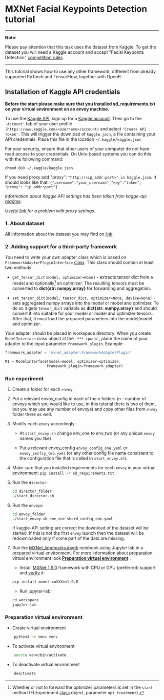 # MXNet Facial Keypoints Detection tutorial
---
**Note:**

Please pay attention that this task uses the dataset from Kaggle. To get the dataset you
will need a Kaggle account and accept "Facial Keypoints Detection" [competition rules](https://www.kaggle.com/c/facial-keypoints-detection/rules).

---

This tutorial shows how to use any other framework, different from already supported PyTorch and TensorFlow, together with OpenFl.

## Installation of Kaggle API credentials

**Before the start please make sure that you installed sd_requirements.txt on your virtual
environment on an envoy machine.**

To use the [Kaggle API](https://github.com/Kaggle/kaggle-api), sign up for
a [Kaggle account](https://www.kaggle.com). Then go to the `'Account'` tab of your user
profile `(https://www.kaggle.com/<username>/account)` and select `'Create API Token'`. This will
trigger the download of `kaggle.json`, a file containing your API credentials. Place this file in
the location `~/.kaggle/kaggle.json`

For your security, ensure that other users of your computer do not have read access to your
credentials. On Unix-based systems you can do this with the following command:

`chmod 600 ~/.kaggle/kaggle.json`

If you need proxy add "proxy": `"http://<ip_addr:port>" in kaggle.json`. It should looks like
that: `{"username":"your_username","key":"token", "proxy": "ip_addr:port"}`

*Information about Kaggle API settings has been taken from kagge-api [readme](https://github.com/Kaggle/kaggle-api).*

*Useful [link](https://github.com/Kaggle/kaggle-api/issues/6) for a problem with proxy settings.*

### 1. About dataset

All information about the dataset you may find
on [link](https://www.kaggle.com/c/facial-keypoints-detection/data)

### 2. Adding support for a third-party framework

You need to write your own adapter class which is based on `FrameworkAdapterPluginInterface` [class](https://github.com/intel/openfl/blob/develop/openfl/plugins/frameworks_adapters/framework_adapter_interface.py). This class should contain at least two methods:

 - `get_tensor_dict(model, optimizer=None)` - extracts tensor dict from a model and optionally[^1] an optimizer. The resulting tensors must be converted to **dict{str: numpy.array}** for forwarding and aggregation.

  - `set_tensor_dict(model, tensor_dict, optimizer=None, device=None)` - sets aggregated numpy arrays into the model or model and optimizer. To do so it gets `tensor_dict` variable as **dict{str: numpy.array}** and should convert it into suitable for your model or model and optimizer tensors. After that, it must load the prepared parameters into the model/model and optimizer. 

 Your adapter should be placed in workspace directory. When you create `ModelInterface` class object at the `'***.ipunb'`, place the name of your adapter to the input parameter `framework_plugin`. Example: 
 ```py
 framework_adapter = 'mxnet_adapter.FrameworkAdapterPlugin'

 MI = ModelInterface(model=model, optimizer=optimizer,
                    framework_plugin=framework_adapter)
```

[^1]: Whether or not to forward the optimizer parameters is set in the `start` method (FLExperiment [class](https://github.com/intel/openfl/blob/develop/openfl/interface/interactive_api/experiment.py) object, parameter `opt_treatment`).

### Run experiment

1. Create a folder for each `envoy`.
2. Put a relevant envoy_config in each of the n folders (n - number of envoys which you would like
   to use, in this tutorial there is two of them, but you may use any number of envoys) and copy
   other files from `envoy` folder there as well.
3. Modify each `envoy` accordingly:

    - At `start_envoy.sh` change env_one to env_two (or any unique `envoy` names you like)

    - Put a relevant envoy_config `envoy_config_one.yaml` or `envoy_config_two.yaml` (or any other
      config file name consistent to the configuration file that is called in `start_envoy.sh`).
4. Make sure that you installed requirements for each `envoy` in your virtual
   environment: `pip install -r sd_requirements.txt`
5. Run the `director`: 
    ```sh
    cd director_folder
    ./start_director.sh
    ```

6. Run the `envoys`: 
    ```sh
    cd envoy_folder
    ./start_envoy.sh env_one shard_config_one.yaml
    ```
    If kaggle-API setting are
    correct the download of the dataset will be started. If this is not the first `envoy` launch
    then the dataset will be redownloaded only if some part of the data are missing.

7. Run the [MXNet_landmarks.ipynb](workspace/MXNet_landmarks.ipynb) notebook using
   Jupyter lab in a prepared virtual environment. For more information about preparation virtual
   environment look **[
   Preparation virtual environment](#preparation-virtual-environment)**
   .
   
    * Install [MXNet 1.9.0](https://pypi.org/project/mxnet/1.9.0/) framework with CPU or GPU (preferred) support and [verify](https://mxnet.apache.org/versions/1.4.1/install/validate_mxnet.html) it:
    ```bash
    pip install mxnet-cuXXX==1.9.0
    ```

    * Run jupyter-lab:
    ```bash
    cd workspare
    jupyter-lab
    ```

### Preparation virtual environment

* Create virtual environment

```sh
    python3 -m venv venv
```

* To activate virtual environment

```sh
    source venv/bin/activate
```

* To deactivate virtual environment

```sh
    deactivate
```
